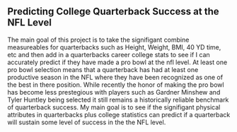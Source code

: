 ## Predicting College Quarterback Success at the NFL Level

The main goal of this project is to take the signifigant combine measureables for quarterbacks such as Height, Weight, BMI, 40 YD time, etc and then add in a quarterbacks career college stats to see if I can accurately predict if they have made a pro bowl at the nfl level. At least one pro bowl selection means that a quarterback has had at least one productive season in the NFL where they have been recognized as one of the best in there position. While recently the honor of making the pro bowl has become less prestegious with players such as Gardner Minshew and Tyler Huntley being selected it still remains a historically reliable benchmark of quarterback success. My main goal is to see if the signifigant physical attributes in quarterbacks plus college statistics can predict if a quarterback will sustain some level of success in the the NFL level. 
